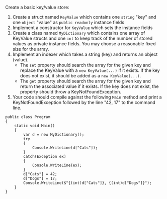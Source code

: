 Create a basic key/value store:

1.  Create a struct named `KeyValue` which contains one `string` "key" and one `object` "value" as `public readonly` instance fields
2.  Implement a constructor for `KeyValue` which sets the instance fields
3.  Create a class named `MyDictionary` which contains one array of KeyValue structs and one `int` to keep track of the number of stored values as private instance fields. You may choose a reasonable fixed size for the array.
4.  Implement an indexer which takes a string (key) and returns an object (value).
    -   The `set` property should search the array for the given key and replace the KeyValue with a `new KeyValue(...)` if it exists. If the key does not exist, it should be added as a `new KeyValue(...)`.
    -   The `get` property should search the array for the given key and return the associated value if it exists. If the key does not exist, the property should throw a KeyNotFoundException.
5.  Your code should compile against the following `Main` method and print a KeyNotFoundException followed by the line "42, 17" to the command line.

```
public class Program
{
    static void Main()
    {
        var d = new MyDictionary();
        try
        {
            Console.WriteLine(d["Cats"]);
        }
        catch(Exception ex)
        {
            Console.WriteLine(ex);
        }
        d["Cats"] = 42;
        d["Dogs"] = 17;
        Console.WriteLine($"{(int)d["Cats"]}, {(int)d["Dogs"]}");
    }
}
```
